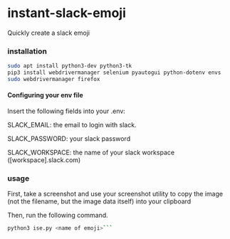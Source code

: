# instant-slack-emoji
Quickly create a slack emoji

### installation

```sh
sudo apt install python3-dev python3-tk
pip3 install webdrivermanager selenium pyautogui python-dotenv envs
sudo webdrivermanager firefox
```

#### Configuring your env file

Insert the following fields into your .env:

SLACK_EMAIL: the email to login with slack.

SLACK_PASSWORD: your slack password

SLACK_WORKSPACE: the name of your slack workspace ([workspace].slack.com)

### usage

First, take a screenshot and use your screenshot utility to copy the image (not the filename, but the image data itself) into your clipboard

Then, run the following command.
```sh
python3 ise.py <name of emoji>```
